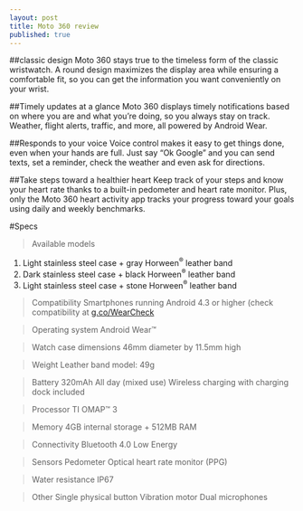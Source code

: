 ```yaml
---
layout: post
title: Moto 360 review
published: true
---
```





##classic design
Moto 360 stays true to the timeless form of the classic wristwatch. A round design maximizes the display area while ensuring a comfortable fit, so you can get the information you want conveniently on your wrist.

##Timely updates at a glance
Moto 360 displays timely notifications based on where you are and what you’re doing, so you always stay on track. Weather, flight alerts, traffic, and more, all powered by Android Wear.

##Responds to your voice
Voice control makes it easy to get things done, even when your hands are full. Just say “Ok Google” and you can send texts, set a reminder, check the weather and even ask for directions.

##Take steps toward a healthier heart
Keep track of your steps and know your heart rate thanks to a built-in pedometer and heart rate monitor. Plus, only the Moto 360 heart activity app tracks your progress toward your goals using daily and weekly benchmarks.


#Specs
>Available models
1. Light stainless steel case + gray Horween<sup>®</sup> leather band
2. Dark stainless steel case + black Horween<sup>®</sup> leather band
3. Light stainless steel case + stone Horween<sup>®</sup> leather band

>Compatibility
Smartphones running Android 4.3 or higher
(check compatibility at [g.co/WearCheck](http://www.android.com/wear/check/)

>Operating system
Android Wear™

>Watch case dimensions
46mm diameter by 11.5mm high

>Weight
Leather band model: 49g

>Battery 
320mAh
All day (mixed use)
Wireless charging with charging dock included


>Processor
TI OMAP™ 3

>Memory
4GB internal storage + 512MB RAM

>Connectivity
Bluetooth 4.0 Low Energy

>Sensors
Pedometer
Optical heart rate monitor (PPG)

>Water resistance
IP67

>Other
Single physical button
Vibration motor
Dual microphones
